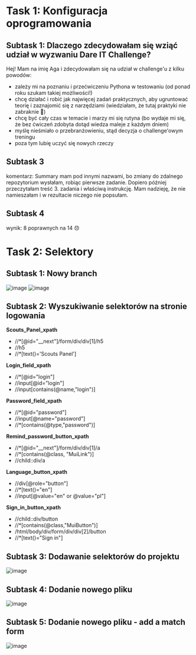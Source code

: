 # Task 1: Konfiguracja oprogramowania
## Subtask 1: Dlaczego zdecydowałam się wziąć udział w wyzwaniu Dare IT Challenge?
Hej! Mam na imię Aga i zdecydowałam się na udział w challenge'u z kilku powodów:
- zależy mi na poznaniu i przećwiczeniu Pythona w testowaniu (od ponad roku szukam takiej możliwości!)
- chcę działać i robić jak najwięcej zadań praktycznych, aby ugruntować teorię i zaznajomić się z narzędziami (wiedziałam, że tutaj praktyki nie zabraknie 🙂)
- chcę być cały czas w temacie i marzy mi się rutyna (bo wydaje mi się, że bez ćwiczeń zdobyta dotąd wiedza maleje z każdym dniem)
- myślę nieśmiało o przebranżowieniu, stąd decyzja o challenge'owym treningu
- poza tym lubię uczyć się nowych rzeczy
## Subtask 3
komentarz: Summary mam pod innymi nazwami, bo zmiany do zdalnego repozytorium wysłałam, robiąc pierwsze zadanie. Dopiero później przeczytałam treść 3. zadania i właściwą instrukcję. Mam nadzieję, że nie namieszałam i w rezultacie niczego nie popsułam.
## Subtask 4
wynik: 8 poprawnych na 14 :disappointed:

# Task 2: Selektory
## Subtask 1: Nowy branch
![image](https://user-images.githubusercontent.com/116113886/230984521-b41735f7-866e-4de8-b45a-60f1e5cbe24a.png)
![image](https://user-images.githubusercontent.com/116113886/230984667-4071d291-e79f-48e8-a54d-a6f56d722e42.png)
## Subtask 2: Wyszukiwanie selektorów na stronie logowania

**Scouts_Panel_xpath**
- //*[@id="__next"]/form/div/div[1]/h5
- //h5
- //*[text()='Scouts Panel']

**Login_field_xpath**
- //*[@id="login"]
- //input[@id="login"] 
- //input[contains(@name,"login")]

**Password_field_xpath**
- //*[@id="password"]
- //input[@name="password"]
- //*[contains(@type,"password")]

**Remind_password_button_xpath**
- //*[@id="__next"]/form/div/div[1]/a
- //*[contains(@class, "MuiLink")] 
- //child::div/a

**Language_button_xpath**
- //div[@role="button"]
- //*[text()="en"]
- //input[@value="en" or @value="pl"]

**Sign_in_button_xpath**
- //child::div/button
- //*[contains(@class,"MuiButton")]
- /html/body/div/form/div/div[2]/button
- //*[text()="Sign in"]

## Subtask 3: Dodawanie selektorów do projektu
![image](https://user-images.githubusercontent.com/116113886/231213759-3f88a6b7-e359-4dd0-903f-9c7a42d88837.png)

## Subtask 4: Dodanie nowego pliku
![image](https://user-images.githubusercontent.com/116113886/231265784-bddfe2ca-4565-49c1-b594-8d32a4c285a2.png)

## Subtask 5: Dodanie nowego pliku - add a match form
![image](https://user-images.githubusercontent.com/116113886/231282175-fd2733a0-9ae0-4a85-a3d5-9f2d8bc4fcd1.png)



